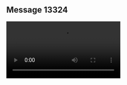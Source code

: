 ## Message 13324



![Video](https://data.iron-swords.co.il/2024/November/01/https://data.iron-swords.co.il/2024/November/01/13324/13324_media.mp4)
